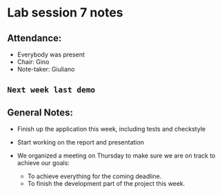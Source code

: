 # Lab session 7 notes

## Attendance:
* Everybody was present
* Chair: Gino
* Note-taker: Giuliano

## `Next week last demo`

## General Notes:
* Finish up the application this week, including tests and checkstyle

* Start working on the report and presentation

* We organized a meeting on Thursday to make sure we are on track to achieve our goals:
    * To achieve everything for the coming deadline.
    * To finish the development part of the project this week.
    